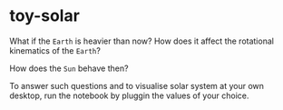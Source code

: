 # toy-solar

What if the `Earth` is heavier than now? How does it affect the rotational kinematics of the `Earth`?

How does the `Sun` behave then?

To answer such questions and to visualise solar system at your own desktop, run the notebook by pluggin the values of your choice. 
